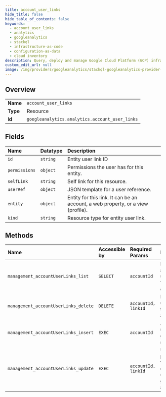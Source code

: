 ```yaml
---
title: account_user_links
hide_title: false
hide_table_of_contents: false
keywords:
  - account_user_links
  - analytics
  - googleanalytics    
  - stackql
  - infrastructure-as-code
  - configuration-as-data
  - cloud inventory
description: Query, deploy and manage Google Cloud Platform (GCP) infrastructure and resources using SQL
custom_edit_url: null
image: /img/providers/googleanalytics/stackql-googleanalytics-provider-featured-image.png
---
```

  
    

## Overview
<table><tbody>
<tr><td><b>Name</b></td><td><code>account_user_links</code></td></tr>
<tr><td><b>Type</b></td><td>Resource</td></tr>
<tr><td><b>Id</b></td><td><code>googleanalytics.analytics.account_user_links</code></td></tr>
</tbody></table>

## Fields
| Name | Datatype | Description |
|:-----|:---------|:------------|
| `id` | `string` | Entity user link ID |
| `permissions` | `object` | Permissions the user has for this entity. |
| `selfLink` | `string` | Self link for this resource. |
| `userRef` | `object` | JSON template for a user reference. |
| `entity` | `object` | Entity for this link. It can be an account, a web property, or a view (profile). |
| `kind` | `string` | Resource type for entity user link. |
## Methods
| Name | Accessible by | Required Params | Description |
|:-----|:--------------|:----------------|:------------|
| `management_accountUserLinks_list` | `SELECT` | `accountId` | Lists account-user links for a given account. |
| `management_accountUserLinks_delete` | `DELETE` | `accountId, linkId` | Removes a user from the given account. |
| `management_accountUserLinks_insert` | `EXEC` | `accountId` | Adds a new user to the given account. |
| `management_accountUserLinks_update` | `EXEC` | `accountId, linkId` | Updates permissions for an existing user on the given account. |
